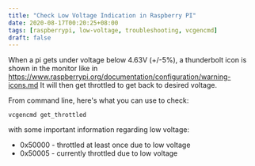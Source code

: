 ```yaml
---
title: "Check Low Voltage Indication in Raspberry PI"
date: 2020-08-17T00:20:25+08:00
tags: [raspberrypi, low-voltage, troubleshooting, vcgencmd]
draft: false
---
```


When a pi gets under voltage below 4.63V (+/-5%), a thunderbolt icon is shown in the monitor like in https://www.raspberrypi.org/documentation/configuration/warning-icons.md
It will then get throttled to get back to desired voltage.

From command line, here's what you can use to check:
```
vcgencmd get_throttled
```

with some important information regarding low voltage:
* 0x50000 - throttled at least once due to low voltage
* 0x50005 - currently throttled due to low voltage
